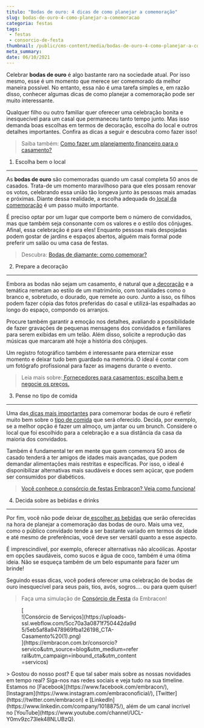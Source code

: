 ```yaml
---
titulo: "Bodas de ouro: 4 dicas de como planejar a comemoração"
slug: bodas-de-ouro-4-como-planejar-a-comemoracao
categoria: festas
tags:
 - festas
 - consorcio-de-festa
thumbnail: /public/cms-content/media/bodas-de-ouro-4-como-planejar-a-comemoracao.jpeg
meta_summary: 
date: 06/10/2021
---
```

Celebrar **bodas de ouro** é algo bastante raro na sociedade atual. Por isso mesmo, esse é um momento que merece ser comemorado da melhor maneira possível. No entanto, essa não é uma tarefa simples e, em razão disso, conhecer algumas dicas de como planejar a comemoração pode ser muito interessante.

Qualquer filho ou outro familiar quer oferecer uma celebração bonita e inesquecível para um casal que permaneceu tanto tempo junto. Mas isso demanda boas escolhas em termos de decoração, escolha do local e outros detalhes importantes. Confira as dicas a seguir e descubra como fazer isso!

> Saiba também: [Como fazer um planejamento financeiro para o casamento?](https://www.embracon.com.br/blog/como-fazer-um-planejamento-financeiro-para-o-casamento)

1. Escolha bem o local
----------------------

As **bodas de ouro** são comemoradas quando um casal completa 50 anos de casados. Trata-de um momento maravilhoso para que eles possam renovar os votos, celebrando essa união tão longeva junto às pessoas mais amadas e próximas. Diante dessa realidade, a escolha adequada do[ local da comemoração](https://www.embracon.com.br/blog/como-escolher-o-melhor-local-para-a-festa-de-casamento) é um passo muito importante.

É preciso optar por um lugar que comporte bem o número de convidados, mas que também seja consonante com os valores e o estilo dos cônjuges. Afinal, essa celebração é para eles! Enquanto pessoas mais despojadas podem gostar de jardins e espaços abertos, alguém mais formal pode preferir um salão ou uma casa de festas.

> Descubra: [Bodas de diamante: como comemorar?](https://www.embracon.com.br/blog/bodas-de-diamante-como-comemorar)

2. Prepare a decoração
----------------------

Embora as bodas não sejam um casamento, é natural que a[ decoração](https://www.embracon.com.br/blog/conheca-as-principais-tendencias-em-decoracao-de-casamento) e a temática remetam ao estilo de um matrimônio, com tonalidades como o branco e, sobretudo, o dourado, que remete ao ouro. Junto a isso, os filhos podem fazer cópia das fotos preferidas do casal e utilizá-las espalhadas ao longo do espaço, compondo os arranjos.

Procure também garantir a emoção nos detalhes, avaliando a possibilidade de fazer gravações de pequenas mensagens dos convidados e familiares para serem exibidas em um telão. Além disso, solicite a reprodução das músicas que marcaram até hoje a história dos cônjuges.

Um registro fotográfico também é interessante para eternizar esse momento e deixar tudo bem guardado na memória. O ideal é contar com um fotógrafo profissional para fazer as imagens durante o evento.

> Leia mais sobre:[ Fornecedores para casamentos: escolha bem e negocie os preços.](https://www.embracon.com.br/blog/fornecedores-para-casamentos-escolha-bem-e-negocie-os-precos)

3. Pense no tipo de comida
--------------------------

Uma das[ dicas mais importantes](https://www.embracon.com.br/blog/6-tendencias-de-casamento-que-voce-precisa-conhecer) para comemorar bodas de ouro é refletir muito bem sobre o [tipo de comida](https://www.embracon.com.br/blog/4-conselhos-para-escolher-o-menu-de-festa-de-casamento) que será oferecido. Decida, por exemplo, se a melhor opção é fazer um almoço, um jantar ou um brunch. Considere o local que foi escolhido para a celebração e a sua distância da casa da maioria dos convidados.

Também é fundamental ter em mente que quem comemora 50 anos de casado tenderá a ter amigos de idades mais avançadas, que podem demandar alimentações mais restritas e específicas. Por isso, o ideal é disponibilizar alternativas mais saudáveis e doces sem açúcar, que podem ser consumidos por diabéticos.

> [Você conhece o consórcio de festas Embracon? Veja como funciona!](https://www.embracon.com.br/blog/voce-conhece-o-consorcio-de-festas-embracon-veja-como-funciona)

4. Decida sobre as bebidas e drinks
-----------------------------------

Por fim, você não pode deixar de[ escolher as bebidas](https://www.embracon.com.br/blog/bebidas-no-casamento-como-escolher-e-calcular-a-quantidade-adequada) que serão oferecidas na hora de planejar a comemoração das bodas de ouro. Mais uma vez, como o público convidado tende a ser bastante variado em termos de idade e até mesmo de preferências, você deve ser versátil quanto a esse aspecto.

É imprescindível, por exemplo, oferecer alternativas não alcoólicas. Apostar em opções saudáveis, como sucos e água de coco, também é uma ótima ideia. Não se esqueça também de um belo espumante para fazer um brinde!

Seguindo essas dicas, você poderá oferecer uma celebração de bodas de ouro inesquecível para seus pais, tios, avós, sogros.... ou para quem quiser!

> Faça uma simulação de [Consórcio de Festa](https://www.embracon.com.br/consorcio-servicos) da Embracon!

<figure class="w-richtext-figure-type-image w-richtext-align-center" style="max-width:310px">[<div>![Consórcio de Serviços](https://uploads-ssl.webflow.com/5cc70a3a0871f750442da9d5/5eb5af8a9478969fba126198_CTA-Casamento%20(1).png)</div>](https://embracon.com.br/consorcio?servico&utm_source=blog&utm_medium=referral&utm_campaign=inbound_cta&utm_content=servicos)</figure>> Gostou do nosso post? E que tal saber mais sobre as nossas novidades em tempo real? Siga-nos nas redes sociais e veja tudo na sua timeline. Estamos no [Facebook](https://www.facebook.com/embracon/), [Instagram](https://www.instagram.com/embraconoficial/), [Twitter](https://twitter.com/embracon) e [LinkedIn](https://www.linkedin.com/company/1018875/), além de um canal incrível no [YouTube](https://www.youtube.com/channel/UCL-Y0mv9zc73Iek48NLUBzQ).
